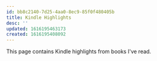 ```yaml
---
id: bb8c2140-7d25-4aa0-8ec9-85f0f480405b
title: Kindle Highlights
desc: ''
updated: 1616195463173
created: 1616195408092
---
```


This page contains Kindle highlights from books I've read.
